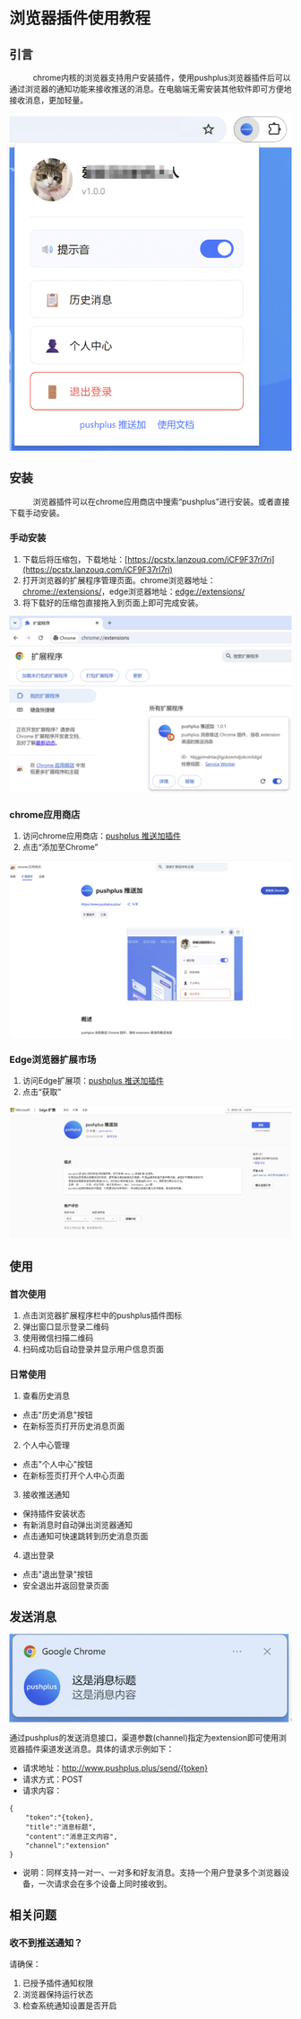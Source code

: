 # 浏览器插件使用教程

## 引言
　&emsp;&emsp;chrome内核的浏览器支持用户安装插件，使用pushplus浏览器插件后可以通过浏览器的通知功能来接收推送的消息。在电脑端无需安装其他软件即可方便地接收消息，更加轻量。

![](../images/popup.png)
 
## 安装
　&emsp;&emsp;浏览器插件可以在chrome应用商店中搜索“pushplus”进行安装。或者直接下载手动安装。

### 手动安装
1. 下载后将压缩包，下载地址：[https://pcstx.lanzouq.com/iCF9F37rl7ri](https://pcstx.lanzouq.com/iCF9F37rl7ri)
2. 打开浏览器的扩展程序管理页面。chrome浏览器地址：[chrome://extensions/](chrome://extensions/)，edge浏览器地址：[edge://extensions/](edge://extensions/)
3. 将下载好的压缩包直接拖入到页面上即可完成安装。

![](../images/extension.png)

### chrome应用商店
1. 访问chrome应用商店：[pushplus 推送加插件](https://chromewebstore.google.com/detail/pushplus-%E6%8E%A8%E9%80%81%E5%8A%A0/hcohnbbbchgmkjbbpnekdmhaejinpimh?hl=zh-CN&authuser=0)
2. 点击“添加至Chrome”

![](../images/chrome.png)

### Edge浏览器扩展市场
1. 访问Edge扩展项：[pushplus 推送加插件](https://microsoftedge.microsoft.com/addons/detail/pushplus-%E6%8E%A8%E9%80%81%E5%8A%A0/ekidpillenhajafdnbjnnfbolnmfhgep?hl=zh-CN)
2. 点击“获取”

![](../images/edge.png)

## 使用
### 首次使用
1. 点击浏览器扩展程序栏中的pushplus插件图标
2. 弹出窗口显示登录二维码
3. 使用微信扫描二维码
4. 扫码成功后自动登录并显示用户信息页面

### 日常使用
1. 查看历史消息
- 点击"历史消息"按钮
- 在新标签页打开历史消息页面
2. 个人中心管理
- 点击"个人中心"按钮
- 在新标签页打开个人中心页面
3. 接收推送通知
- 保持插件安装状态
- 有新消息时自动弹出浏览器通知
- 点击通知可快速跳转到历史消息页面
4. 退出登录
- 点击"退出登录"按钮
- 安全退出并返回登录页面

## 发送消息

![](../images/extensionmsg.png)

通过pushplus的发送消息接口，渠道参数(channel)指定为extension即可使用浏览器插件渠道发送消息。具体的请求示例如下：

- 请求地址：http://www.pushplus.plus/send/{token}
- 请求方式：POST
- 请求内容：

```
{
    "token":"{token},
    "title":"消息标题",
    "content":"消息正文内容",
    "channel":"extension"
}
```
- 说明：同样支持一对一、一对多和好友消息。支持一个用户登录多个浏览器设备，一次请求会在多个设备上同时接收到。


## 相关问题

### 收不到推送通知？
请确保：
1. 已授予插件通知权限
2. 浏览器保持运行状态
3. 检查系统通知设置是否开启
